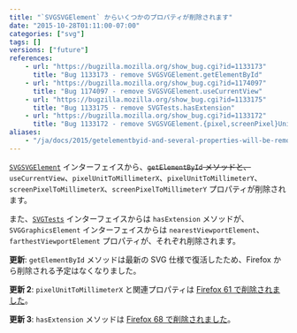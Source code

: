 ```yaml
---
title: "`SVGSVGElement` からいくつかのプロパティが削除されます"
date: "2015-10-28T01:11:00-07:00"
categories: ["svg"]
tags: []
versions: ["future"]
references:
    - url: "https://bugzilla.mozilla.org/show_bug.cgi?id=1133173"
      title: "Bug 1133173 - remove SVGSVGElement.getElementById"
    - url: "https://bugzilla.mozilla.org/show_bug.cgi?id=1174097"
      title: "Bug 1174097 - remove SVGSVGElement.useCurrentView"
    - url: "https://bugzilla.mozilla.org/show_bug.cgi?id=1133175"
      title: "Bug 1133175 - remove SVGTests.hasExtension"
    - url: "https://bugzilla.mozilla.org/show_bug.cgi?id=1133172"
      title: "Bug 1133172 - remove SVGSVGElement.{pixel,screenPixel}UnitToMillimeter{X,Y}"
aliases:
    - "/ja/docs/2015/getelementbyid-and-several-properties-will-be-removed-from-svgsvgelement/"
---
```

[`SVGSVGElement`](https://developer.mozilla.org/docs/Web/API/SVGSVGElement) インターフェイスから、<del>`getElementById` メソッドと、</del>`useCurrentView`、`pixelUnitToMillimeterX`、`pixelUnitToMillimeterY`、`screenPixelToMillimeterX`、`screenPixelToMillimeterY` プロパティが削除されます。

また、[`SVGTests`](https://developer.mozilla.org/docs/Web/API/SVGTests) インターフェイスからは `hasExtension` メソッドが、`SVGGraphicsElement` インターフェイスからは `nearestViewportElement`、`farthestViewportElement` プロパティが、それぞれ削除されます。

**更新**: `getElementById` メソッドは最新の SVG 仕様で復活したため、Firefox から削除される予定はなくなりました。

**更新 2**: `pixelUnitToMillimeterX` と関連プロパティは [Firefox 61 で削除されました](https://www.fxsitecompat.dev/ja/docs/2018/pixelunittomillimeterx-and-similar-properties-have-been-removed-from-svgsvgelement/)。

**更新 3**: `hasExtension` メソッドは [Firefox 68 で削除されました](https://www.fxsitecompat.dev/ja/docs/2019/hasextension-has-been-removed-from-some-svg-interfaces/)。
